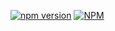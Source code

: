 [![npm version](https://badge.fury.io/js/e2e-api-cucumber.svg)](https://badge.fury.io/js/e2e-api-cucumber)
[![NPM](https://nodei.co/npm/e2e-api-cucumber.png)](https://nodei.co/npm/e2e-api-cucumber/)